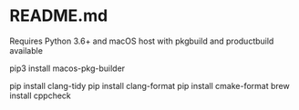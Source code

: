 # README.md

Requires Python 3.6+ and macOS host with pkgbuild and productbuild available

pip3 install macos-pkg-builder

pip install clang-tidy
pip install clang-format
pip install cmake-format
brew install cppcheck